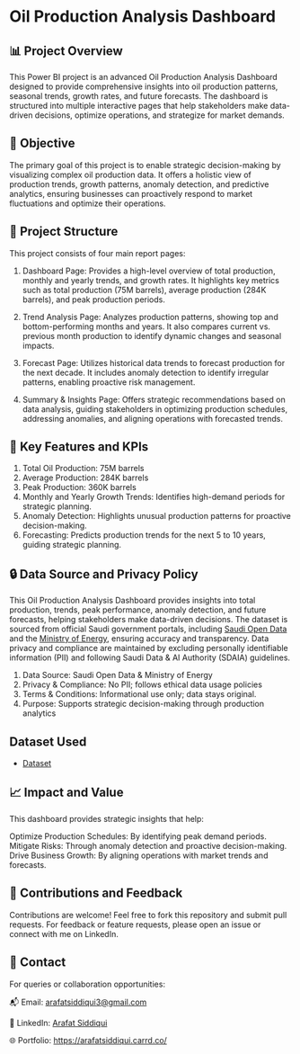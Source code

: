 # Oil Production Analysis Dashboard

## 📊 Project Overview
This Power BI project is an advanced Oil Production Analysis Dashboard designed to provide comprehensive insights into oil production patterns, seasonal trends, growth rates, and future forecasts. The dashboard is structured into multiple interactive pages that help stakeholders make data-driven decisions, optimize operations, and strategize for market demands.

## 🎯 Objective
The primary goal of this project is to enable strategic decision-making by visualizing complex oil production data. It offers a holistic view of production trends, growth patterns, anomaly detection, and predictive analytics, ensuring businesses can proactively respond to market fluctuations and optimize their operations.

## 📁 Project Structure
This project consists of four main report pages:

1. Dashboard Page: Provides a high-level overview of total production, monthly and yearly trends, and growth rates. It highlights key metrics such as total production (75M barrels), average production (284K barrels), and peak production periods.

2. Trend Analysis Page: Analyzes production patterns, showing top and bottom-performing months and years. It also compares current vs. previous month production to identify dynamic changes and seasonal impacts.

3. Forecast Page: Utilizes historical data trends to forecast production for the next decade. It includes anomaly detection to identify irregular patterns, enabling proactive risk management.
   
4. Summary & Insights Page: Offers strategic recommendations based on data analysis, guiding stakeholders in optimizing production schedules, addressing anomalies, and aligning operations with forecasted trends.

## 🔑 Key Features and KPIs

1. Total Oil Production: 75M barrels
2. Average Production: 284K barrels
3. Peak Production: 360K barrels
4. Monthly and Yearly Growth Trends: Identifies high-demand periods for strategic planning.
5. Anomaly Detection: Highlights unusual production patterns for proactive decision-making.
6. Forecasting: Predicts production trends for the next 5 to 10 years, guiding strategic planning.

## 🔒 Data Source and Privacy Policy

This Oil Production Analysis Dashboard provides insights into total production, trends, peak performance, anomaly detection, and future forecasts, helping stakeholders make data-driven decisions. The dataset is sourced from official Saudi government portals, including <a href="https://open.data.gov.sa/en/home">Saudi Open Data<a/> and the <a href="https://www.moenergy.gov.sa/en/Pages/default.aspx">Ministry of Energy<a/>, ensuring accuracy and transparency. Data privacy and compliance are maintained by excluding personally identifiable information (PII) and following Saudi Data & AI Authority (SDAIA) guidelines.

1. Data Source: Saudi Open Data & Ministry of Energy
2. Privacy & Compliance: No PII; follows ethical data usage policies
3. Terms & Conditions: Informational use only; data stays original.
4. Purpose: Supports strategic decision-making through production analytics

## Dataset Used
- <a href="https://github.com/Arafat3-DA/Oil-Production-Analysis-Report/blob/main/Dataset.csv">Dataset<a/>

## 📈 Impact and Value

This dashboard provides strategic insights that help:

Optimize Production Schedules: By identifying peak demand periods.
Mitigate Risks: Through anomaly detection and proactive decision-making.
Drive Business Growth: By aligning operations with market trends and forecasts.

## 🤝 Contributions and Feedback
Contributions are welcome! Feel free to fork this repository and submit pull requests. For feedback or feature requests, please open an issue or connect with me on LinkedIn.

## 📧 Contact
For queries or collaboration opportunities:

📬 Email: arafatsiddiqui3@gmail.com

🔗 LinkedIn: <a href="https://www.linkedin.com/in/arafat-siddiqui/">Arafat Siddiqui<a/>

🌐 Portfolio: https://arafatsiddiqui.carrd.co/
